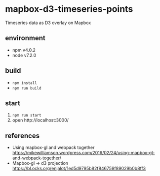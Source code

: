 # mapbox-d3-timeseries-points
Timeseries data as D3 overlay on Mapbox

## environment
* npm v4.0.2
* node v7.2.0

## build
* `npm install`
* `npm run build`

## start
1. `npm run start`
2. open http://localhost:3000/

## references
* Using mapbox-gl and webpack together
https://mikewilliamson.wordpress.com/2016/02/24/using-mapbox-gl-and-webpack-together/
* Mapbox-gl -> d3 projection
https://bl.ocks.org/enjalot/1ed5d9795b82f846759f89029b0b8ff3